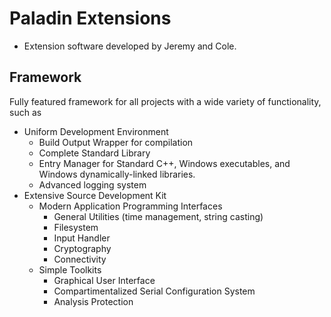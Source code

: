 # Paladin Extensions
- Extension software developed by Jeremy and Cole.

## Framework
Fully featured framework for all projects with a wide variety of functionality, such as
- Uniform Development Environment
  - Build Output Wrapper for compilation
  - Complete Standard Library
  - Entry Manager for Standard C++, Windows executables, and Windows dynamically-linked libraries.
  - Advanced logging system
- Extensive Source Development Kit
  - Modern Application Programming Interfaces
    - General Utilities (time management, string casting)
    - Filesystem
    - Input Handler
    - Cryptography
    - Connectivity
  - Simple Toolkits
    - Graphical User Interface
    - Compartimentalized Serial Configuration System
    - Analysis Protection
